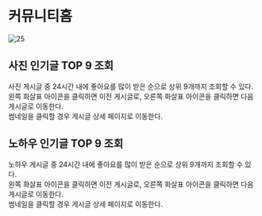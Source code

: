 # 커뮤니티홈
![25](https://user-images.githubusercontent.com/80879666/199155724-a8ea8e5d-40fb-47b5-b3fa-9bb0bca6234b.png)
## 사진 인기글 TOP 9 조회
사진 게시글 중 24시간 내에 좋아요를 많이 받은 순으로 상위 9개까지 조회할 수 있다.  
왼쪽 화살표 아이콘을 클릭하면 이전 게시글로, 오른쪽 화살표 아이콘을 클릭하면 다음 게시글로 이동한다.  
썸네일을 클릭할 경우 게시글 상세 페이지로 이동한다.
## 노하우 인기글 TOP 9 조회
노하우 게시글 중 24시간 내에 좋아요를 많이 받은 순으로 상위 9개까지 조회할 수 있다.  
왼쪽 화살표 아이콘을 클릭하면 이전 게시글로, 오른쪽 화살표 아이콘을 클릭하면 다음 게시글로 이동한다.  
썸네일을 클릭할 경우 게시글 상세 페이지로 이동한다.
